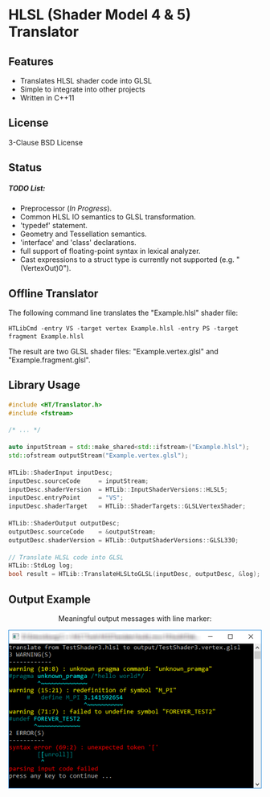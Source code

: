 # HLSL (Shader Model 4 & 5) Translator #

Features
--------

* Translates HLSL shader code into GLSL
* Simple to integrate into other projects
* Written in C++11

License
-------

3-Clause BSD License

Status
------

##### TODO List: #####
* Preprocessor (*In Progress*).
* Common HLSL IO semantics to GLSL transformation.
* 'typedef' statement.
* Geometry and Tessellation semantics.
* 'interface' and 'class' declarations.
* full support of floating-point syntax in lexical analyzer.
* Cast expressions to a struct type is currently not supported (e.g. "(VertexOut)0").

Offline Translator
------------------

The following command line translates the "Example.hlsl" shader file:

```
HTLibCmd -entry VS -target vertex Example.hlsl -entry PS -target fragment Example.hlsl
```

The result are two GLSL shader files: "Example.vertex.glsl" and "Example.fragment.glsl".

Library Usage
-------------

```cpp
#include <HT/Translator.h>
#include <fstream>

/* ... */

auto inputStream = std::make_shared<std::ifstream>("Example.hlsl");
std::ofstream outputStream("Example.vertex.glsl");

HTLib::ShaderInput inputDesc;
inputDesc.sourceCode     = inputStream;
inputDesc.shaderVersion  = HTLib::InputShaderVersions::HLSL5;
inputDesc.entryPoint     = "VS";
inputDesc.shaderTarget   = HTLib::ShaderTargets::GLSLVertexShader;

HTLib::ShaderOutput outputDesc;
outputDesc.sourceCode    = &outputStream;
outputDesc.shaderVersion = HTLib::OutputShaderVersions::GLSL330;

// Translate HLSL code into GLSL
HTLib::StdLog log;
bool result = HTLib::TranslateHLSLtoGLSL(inputDesc, outputDesc, &log);
```

Output Example
--------------

<p align="center">Meaningful output messages with line marker:</p>
<p align="center"><img src="docu/screenshot_01.png" alt="docu/screenshot_01.png"/></p>
